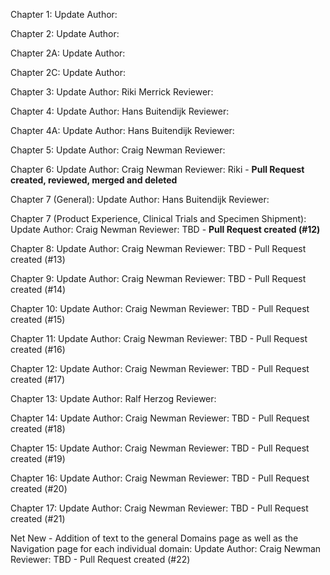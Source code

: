 Chapter 1: Update Author: 

Chapter 2: Update Author: 

Chapter 2A: Update Author: 

Chapter 2C: Update Author: 

Chapter 3: Update Author: Riki Merrick  Reviewer:

Chapter 4: Update Author: Hans Buitendijk  Reviewer:

Chapter 4A: Update Author: Hans Buitendijk  Reviewer:

Chapter 5: Update Author: Craig Newman  Reviewer:

Chapter 6: Update Author: Craig Newman  Reviewer: Riki - **Pull Request created, reviewed, merged and deleted** 

Chapter 7 (General): Update Author: Hans Buitendijk  Reviewer:

Chapter 7 (Product Experience, Clinical Trials and Specimen Shipment): Update Author: Craig Newman  Reviewer: TBD - **Pull Request created (#12)**

Chapter 8: Update Author: Craig Newman  Reviewer: TBD - Pull Request created (#13)

Chapter 9: Update Author: Craig Newman  Reviewer: TBD - Pull Request created (#14)

Chapter 10: Update Author: Craig Newman  Reviewer: TBD - Pull Request created (#15)

Chapter 11: Update Author: Craig Newman  Reviewer: TBD - Pull Request created (#16)

Chapter 12: Update Author: Craig Newman  Reviewer: TBD - Pull Request created (#17)

Chapter 13: Update Author: Ralf Herzog  Reviewer:

Chapter 14: Update Author: Craig Newman  Reviewer: TBD - Pull Request created (#18)

Chapter 15: Update Author: Craig Newman  Reviewer: TBD - Pull Request created (#19)

Chapter 16: Update Author: Craig Newman  Reviewer: TBD - Pull Request created (#20)

Chapter 17: Update Author: Craig Newman  Reviewer: TBD - Pull Request created (#21)

Net New - Addition of text to the general Domains page as well as the Navigation page for each individual domain: Update Author: Craig Newman  Reviewer: TBD - Pull Request created (#22)
